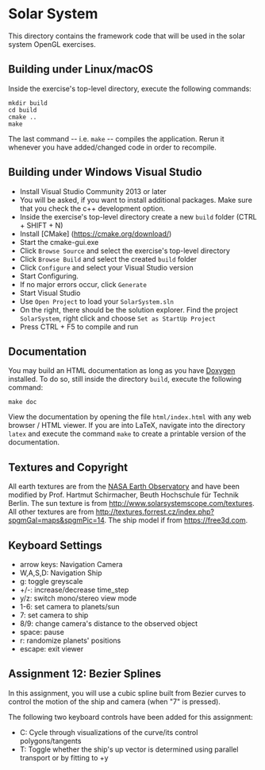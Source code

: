 Solar System
============
This directory contains the framework code that will be used in the solar system OpenGL exercises.

Building under Linux/macOS
--------------------------
Inside the exercise's top-level directory, execute the following commands:

    mkdir build
    cd build
    cmake ..
    make

The last command -- i.e. `make` -- compiles the application. Rerun it whenever you have added/changed code in order to recompile.

Building under Windows Visual Studio
------------------------------------
  * Install Visual Studio Community 2013 or later
  * You will be asked, if you want to install additional packages. Make sure that you check the c++ development option.
  * Inside the exercise's top-level directory create a new `build` folder (CTRL + SHIFT + N)
  * Install [CMake] (https://cmake.org/download/)
  * Start the cmake-gui.exe
  * Click `Browse Source` and select the exercise's top-level directory
  * Click `Browse Build` and select the created `build` folder
  * Click `Configure` and select your Visual Studio version
  * Start Configuring. 
  * If no major errors occur, click `Generate`
  * Start Visual Studio
  * Use `Open Project` to load your `SolarSystem.sln`
  * On the right, there should be the solution explorer. Find the project `SolarSystem`, right click and choose `Set as StartUp Project`
  * Press CTRL + F5 to compile and run

Documentation
-------------
You may build an HTML documentation as long as you have [Doxygen](www.doxygen.org/) installed. To do so, still inside the directory `build`, execute the following command:

    make doc

View the documentation by opening the file `html/index.html` with any web browser / HTML viewer. If you are into LaTeX, navigate into the directory `latex` and execute the command `make` to create a printable version of the documentation.

Textures and Copyright
----------------------
All earth textures are from the [NASA Earth Observatory](http://earthobservatory.nasa.gov/Features/BlueMarble/) and have been modified by Prof. Hartmut Schirmacher, Beuth Hochschule für Technik Berlin. The sun texture is from http://www.solarsystemscope.com/textures. All other textures are from http://textures.forrest.cz/index.php?spgmGal=maps&spgmPic=14. The ship model if from https://free3d.com.

Keyboard Settings
-----------------
  * arrow keys: Navigation Camera
  * W,A,S,D:	Navigation Ship
  * g:		toggle greyscale
  * +/-:	increase/decrease time_step
  * y/z:	switch mono/stereo view mode
  * 1-6:	set camera to planets/sun
  * 7:		set camera to ship
  * 8/9:	change camera's distance to the observed object
  * space:	pause 
  * r:		randomize planets' positions
  * escape:	exit viewer

Assignment 12: Bezier Splines
-----------------------------
In this assignment, you will use a cubic spline built from Bezier curves to control
the motion of the ship and camera (when "7" is pressed).

The following two keyboard controls have been added for this assignment:
  * C: Cycle through visualizations of the curve/its control polygons/tangents
  * T: Toggle whether the ship's up vector is determined using parallel transport or by fitting to +y
